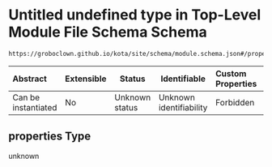 # Untitled undefined type in Top-Level Module File Schema Schema

```txt
https://groboclown.github.io/kota/site/schema/module.schema.json#/properties/hooks/properties/upgrade/items/properties
```




| Abstract            | Extensible | Status         | Identifiable            | Custom Properties | Additional Properties | Access Restrictions | Defined In                                                                                 |
| :------------------ | ---------- | -------------- | ----------------------- | :---------------- | --------------------- | ------------------- | ------------------------------------------------------------------------------------------ |
| Can be instantiated | No         | Unknown status | Unknown identifiability | Forbidden         | Allowed               | none                | [module.schema.json\*](../../../../docs/bin/out/module.schema.json "open original schema") |

## properties Type

unknown
